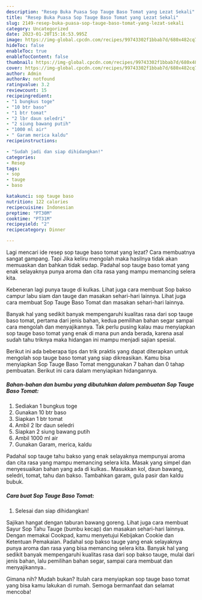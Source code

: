 ```yaml
---
description: "Resep Buka Puasa Sop Tauge Baso Tomat yang Lezat Sekali"
title: "Resep Buka Puasa Sop Tauge Baso Tomat yang Lezat Sekali"
slug: 2149-resep-buka-puasa-sop-tauge-baso-tomat-yang-lezat-sekali
category: Uncategorized
date: 2023-01-20T15:16:53.995Z
image: https://img-global.cpcdn.com/recipes/99743302f1bbab7d/680x482cq70/sop-tauge-baso-tomat-foto-resep-utama.jpg
hideToc: false
enableToc: true
enableTocContent: false
thumbnail: https://img-global.cpcdn.com/recipes/99743302f1bbab7d/680x482cq70/sop-tauge-baso-tomat-foto-resep-utama.jpg
cover: https://img-global.cpcdn.com/recipes/99743302f1bbab7d/680x482cq70/sop-tauge-baso-tomat-foto-resep-utama.jpg
author: Admin
authorAv: notfound
ratingvalue: 3.2
reviewcount: 15
recipeingredient:
- "1 bungkus toge"
- "10 btr baso"
- "1 btr tomat"
- "2 lbr daun seledri"
- "2 siung bawang putih"
- "1000 ml air"
- " Garam merica kaldu"
recipeinstructions:

- "Sudah jadi dan siap dihidangkan!"
categories:
- Resep
tags:
- sop
- tauge
- baso

katakunci: sop tauge baso 
nutrition: 122 calories
recipecuisine: Indonesian
preptime: "PT30M"
cooktime: "PT31M"
recipeyield: "2"
recipecategory: Dinner

---
```



Lagi mencari ide resep sop tauge baso tomat yang lezat? Cara membuatnya sangat gampang. Tapi Jika keliru mengolah maka hasilnya tidak akan memuaskan dan bahkan tidak sedap. Padahal sop tauge baso tomat yang enak selayaknya punya aroma dan cita rasa yang mampu memancing selera kita.


Kebeneran lagi punya tauge di kulkas. Lihat juga cara membuat Sop bakso campur labu siam dan tauge dan masakan sehari-hari lainnya. Lihat juga cara membuat Sop Tauge Baso Tomat dan masakan sehari-hari lainnya.

Banyak hal yang sedikit banyak mempengaruhi kualitas rasa dari sop tauge baso tomat, pertama dari jenis bahan, kedua pemilihan bahan segar sampai cara mengolah dan menyajikannya. Tak perlu pusing kalau mau menyiapkan sop tauge baso tomat yang enak di mana pun anda berada, karena asal sudah tahu triknya maka hidangan ini mampu menjadi sajian spesial.


Berikut ini ada beberapa tips dan trik praktis yang dapat diterapkan untuk mengolah sop tauge baso tomat yang siap dikreasikan. Kamu bisa menyiapkan Sop Tauge Baso Tomat menggunakan 7 bahan dan 0 tahap pembuatan. Berikut ini cara dalam menyiapkan hidangannya.

<!--inarticleads1-->

##### Bahan-bahan dan bumbu yang dibutuhkan dalam pembuatan Sop Tauge Baso Tomat:

1. Sediakan 1 bungkus toge
1. Gunakan 10 btr baso
1. Siapkan 1 btr tomat
1. Ambil 2 lbr daun seledri
1. Siapkan 2 siung bawang putih
1. Ambil 1000 ml air
1. Gunakan  Garam, merica, kaldu


Padahal sop tauge tahu bakso yang enak selayaknya mempunyai aroma dan cita rasa yang mampu memancing selera kita. Masak yang simpel dan menyesuaikan bahan yang ada di kulkas.. Masukkan kol, daun bawang, seledri, tomat, tahu dan bakso. Tambahkan garam, gula pasir dan kaldu bubuk. 

<!--inarticleads2-->

##### Cara buat Sop Tauge Baso Tomat:


1. Selesai dan siap dihidangkan!

Sajikan hangat dengan taburan bawang goreng. Lihat juga cara membuat Sayur Sop Tahu Tauge (bumbu kecap) dan masakan sehari-hari lainnya. Dengan memakai Cookpad, kamu menyetujui Kebijakan Cookie dan Ketentuan Pemakaian. Padahal sop bakso tauge yang enak selayaknya punya aroma dan rasa yang bisa memancing selera kita. Banyak hal yang sedikit banyak mempengaruhi kualitas rasa dari sop bakso tauge, mulai dari jenis bahan, lalu pemilihan bahan segar, sampai cara membuat dan menyajikannya.. 

Gimana nih? Mudah bukan? Itulah cara menyiapkan sop tauge baso tomat yang bisa kamu lakukan di rumah. Semoga bermanfaat dan selamat mencoba!
